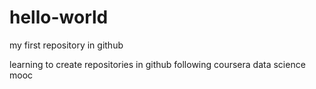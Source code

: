 # hello-world
my first repository in github


learning to create repositories in github following coursera data science mooc
